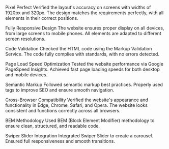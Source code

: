 Pixel Perfect
Verified the layout's accuracy on screens with widths of 1920px and 320px. The design matches the requirements perfectly, with all elements in their correct positions.

Fully Responsive Design
The website ensures proper display on all devices, from large screens to mobile phones. All elements are adapted to different screen resolutions.

Code Validation
Checked the HTML code using the Markup Validation Service. The code fully complies with standards, with no errors detected.

Page Load Speed Optimization
Tested the website performance via Google PageSpeed Insights. Achieved fast page loading speeds for both desktop and mobile devices.

Semantic Markup
Followed semantic markup best practices. Properly used tags to improve SEO and ensure smooth navigation.

Cross-Browser Compatibility
Verified the website's appearance and functionality in Edge, Chrome, Safari, and Opera. The website looks consistent and functions correctly across all browsers.

BEM Methodology
Used BEM (Block Element Modifier) methodology to ensure clean, structured, and readable code.

Swiper Slider Integration
Integrated Swiper Slider to create a carousel. Ensured full responsiveness and smooth transitions.
